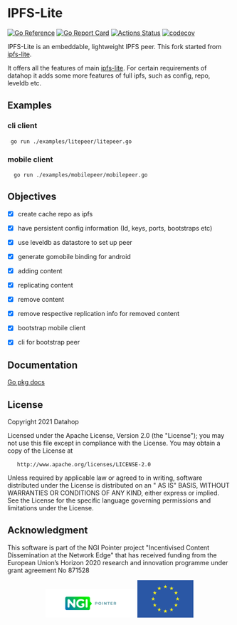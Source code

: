 # IPFS-Lite

[![Go Reference](https://pkg.go.dev/badge/github.com/datahop/ipfs-lite.svg)](https://pkg.go.dev/github.com/datahop/ipfs-lite)
[![Go Report Card](https://goreportcard.com/badge/github.com/datahop/ipfs-lite)](https://goreportcard.com/report/github.com/datahop/ipfs-lite)
[![Actions Status](https://github.com/datahop/ipfs-lite/workflows/Go/badge.svg)](https://github.com/datahop/ipfs-lite/actions)
[![codecov](https://codecov.io/gh/datahop/ipfs-lite/branch/master/graph/badge.svg)](https://codecov.io/gh/datahop/ipfs-lite)

IPFS-Lite is an embeddable, lightweight IPFS peer. This fork started
from [ipfs-lite](https://github.com/hsanjuan/ipfs-lite).

It offers all the features of main [ipfs-lite](https://github.com/hsanjuan/ipfs-lite). For certain requirements of
datahop it adds some more features of full ipfs, such as config, repo, leveldb etc.

## Examples

### cli client
```
 go run ./examples/litepeer/litepeer.go
```

### mobile client
```
  go run ./examples/mobilepeer/mobilepeer.go
```

## Objectives

* [x] create cache repo as ipfs
* [x] have persistent config information (Id, keys, ports, bootstraps etc)
* [x] use leveldb as datastore to set up peer
* [x] generate gomobile binding for android
* [x] adding content
* [x] replicating content
* [x] remove content
* [x] remove respective replication info for removed content
* [x] bootstrap mobile client
* [x] cli for bootstrap peer


## Documentation

[Go pkg docs](https://pkg.go.dev/github.com/datahop/ipfs-lite)

## License

Copyright 2021 Datahop

Licensed under the Apache License, Version 2.0 (the "License"); you may not use this file except in compliance with the
License. You may obtain a copy of the License at

       http://www.apache.org/licenses/LICENSE-2.0

Unless required by applicable law or agreed to in writing, software distributed under the License is distributed on an "
AS IS" BASIS, WITHOUT WARRANTIES OR CONDITIONS OF ANY KIND, either express or implied. See the License for the specific
language governing permissions and limitations under the License.

## Acknowledgment

This software is part of the NGI Pointer project "Incentivised Content Dissemination at the Network Edge" that has
received funding from the European Union’s Horizon 2020 research and innovation programme under grant agreement No
871528

<p align="center"><img  alt="ngi logo" src="./Logo_Pointer.png" width=40%> <img  alt="eu logo" src="./eu.png" width=25%></p>
